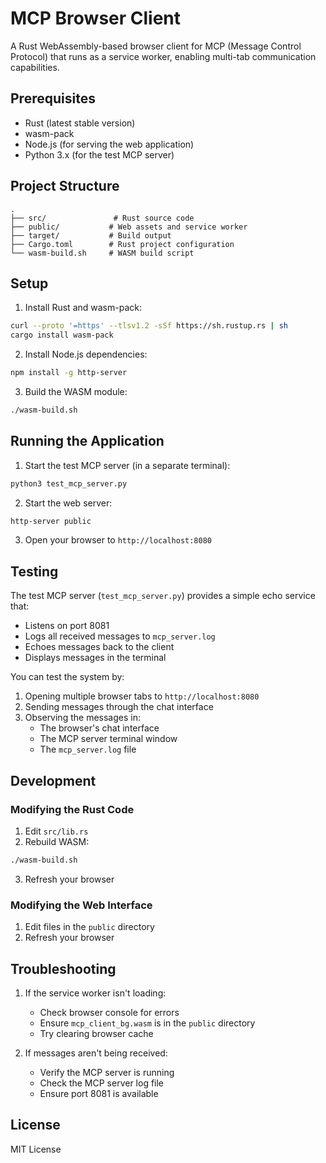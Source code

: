 # MCP Browser Client

A Rust WebAssembly-based browser client for MCP (Message Control Protocol) that runs as a service worker, enabling multi-tab communication capabilities.

## Prerequisites

- Rust (latest stable version)
- wasm-pack
- Node.js (for serving the web application)
- Python 3.x (for the test MCP server)

## Project Structure

```
.
├── src/               # Rust source code
├── public/           # Web assets and service worker
├── target/           # Build output
├── Cargo.toml        # Rust project configuration
└── wasm-build.sh     # WASM build script
```

## Setup

1. Install Rust and wasm-pack:
```bash
curl --proto '=https' --tlsv1.2 -sSf https://sh.rustup.rs | sh
cargo install wasm-pack
```

2. Install Node.js dependencies:
```bash
npm install -g http-server
```

3. Build the WASM module:
```bash
./wasm-build.sh
```

## Running the Application

1. Start the test MCP server (in a separate terminal):
```bash
python3 test_mcp_server.py
```

2. Start the web server:
```bash
http-server public
```

3. Open your browser to `http://localhost:8080`

## Testing

The test MCP server (`test_mcp_server.py`) provides a simple echo service that:
- Listens on port 8081
- Logs all received messages to `mcp_server.log`
- Echoes messages back to the client
- Displays messages in the terminal

You can test the system by:
1. Opening multiple browser tabs to `http://localhost:8080`
2. Sending messages through the chat interface
3. Observing the messages in:
   - The browser's chat interface
   - The MCP server terminal window
   - The `mcp_server.log` file

## Development

### Modifying the Rust Code
1. Edit `src/lib.rs`
2. Rebuild WASM:
```bash
./wasm-build.sh
```
3. Refresh your browser

### Modifying the Web Interface
1. Edit files in the `public` directory
2. Refresh your browser

## Troubleshooting

1. If the service worker isn't loading:
   - Check browser console for errors
   - Ensure `mcp_client_bg.wasm` is in the `public` directory
   - Try clearing browser cache

2. If messages aren't being received:
   - Verify the MCP server is running
   - Check the MCP server log file
   - Ensure port 8081 is available

## License

MIT License 